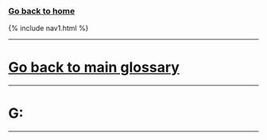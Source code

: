 ### **[Go back to home](https://ironrico.github.io/TestGlossary/)**

{% include nav1.html %}
___


# **[Go back to main glossary](https://ironrico.github.io/TestGlossary/)**

___




# **G:** 

___
 
